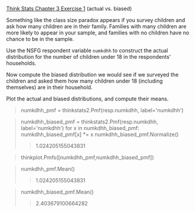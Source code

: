 [Think Stats Chapter 3 Exercise 1](http://greenteapress.com/thinkstats2/html/thinkstats2004.html#toc31) (actual vs. biased)

Something like the class size paradox appears if you survey children and ask how many children are in their family. Families with many children are more likely to appear in your sample, and families with no children have no chance to be in the sample.

Use the NSFG respondent variable `numkdhh` to construct the actual distribution for the number of children under 18 in the respondents' households.

Now compute the biased distribution we would see if we surveyed the children and asked them how many children under 18 (including themselves) are in their household.

Plot the actual and biased distributions, and compute their means.

>numkdhh_pmf = thinkstats2.Pmf(resp.numkdhh, label='numkdhh')

>numkdhh_biased_pmf = thinkstats2.Pmf(resp.numkdhh, label='numkdhh')
>for x in numkdhh_biased_pmf:
>    numkdhh_biased_pmf[x] *= x
>numkdhh_biased_pmf.Normalize()
>>1.024205155043831

>thinkplot.Pmfs([numkdhh_pmf,numkdhh_biased_pmf])

>numkdhh_pmf.Mean()
>>1.024205155043831

>numkdhh_biased_pmf.Mean()
>>2.403679100664282
